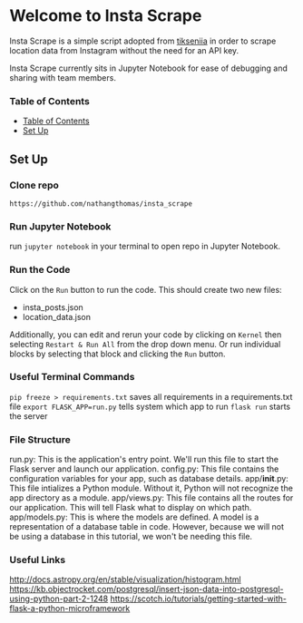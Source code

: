 # Welcome to Insta Scrape

Insta Scrape is a simple script adopted from [tikseniia](https://github.com/tikseniia/get-location-instagram/blob/master/script.py) in order to scrape location data from Instagram without the need for an API key.

Insta Scrape currently sits in Jupyter Notebook for ease of debugging and sharing with team members.


### Table of Contents

<!--ts-->
   * [Table of Contents](#table-of-contents)
   * [Set Up](#set-up)
<!--te-->

## **Set Up**

### Clone repo
```
https://github.com/nathangthomas/insta_scrape
```
### Run Jupyter Notebook
run `jupyter notebook` in your terminal to open repo in Jupyter Notebook.

### Run the Code
Click on the `Run` button to run the code.
This should create two new files:
  - insta_posts.json
  - location_data.json

Additionally, you can edit and rerun your code by clicking on `Kernel` then selecting `Restart & Run All` from the drop down menu. Or run individual blocks by selecting that block and clicking the `Run` button.


### Useful Terminal Commands

`pip freeze > requirements.txt` saves all requirements in a requirements.txt file
`export FLASK_APP=run.py` tells system which app to run
`flask run` starts the server


### File Structure
run.py: This is the application's entry point. We'll run this file to start the Flask server and launch our application.
config.py: This file contains the configuration variables for your app, such as database details.
app/__init__.py: This file intializes a Python module. Without it, Python will not recognize the app directory as a module.
app/views.py: This file contains all the routes for our application. This will tell Flask what to display on which path.
app/models.py: This is where the models are defined. A model is a representation of a database table in code. However, because we will not be using a database in this tutorial, we won't be needing this file.

### Useful Links
http://docs.astropy.org/en/stable/visualization/histogram.html
https://kb.objectrocket.com/postgresql/insert-json-data-into-postgresql-using-python-part-2-1248
https://scotch.io/tutorials/getting-started-with-flask-a-python-microframework
